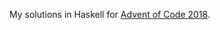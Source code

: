 My solutions in Haskell for [Advent of Code 2018][aoc-2018].

[aoc-2018]: https://adventofcode.com/2018

